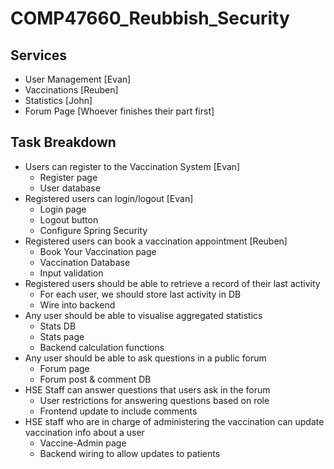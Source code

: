 # COMP47660_Reubbish_Security

## Services
- User Management [Evan]
- Vaccinations [Reuben]
- Statistics [John]
- Forum Page [Whoever finishes their part first]

## Task Breakdown
- Users can register to the Vaccination System [Evan]
    - Register page
    - User database
- Registered users can login/logout [Evan]
    - Login page
    - Logout button
    - Configure Spring Security
- Registered users can book a vaccination appointment [Reuben]
    - Book Your Vaccination page
    - Vaccination Database
    - Input validation
- Registered users should be able to retrieve a record of their last activity
    - For each user, we should store last activity in DB
    - Wire into backend
- Any user should be able to visualise aggregated statistics
    - Stats DB
    - Stats page
    - Backend calculation functions
- Any user should be able to ask questions in a public forum
    - Forum page
    - Forum post & comment DB
- HSE Staff can answer questions that users ask in the forum
    - User restrictions for answering questions based on role
    - Frontend update to include comments
- HSE staff who are in charge of administering the vaccination can update vaccination info about a user
    - Vaccine-Admin page
    - Backend wiring to allow updates to patients

